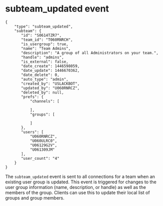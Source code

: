 # subteam_updated event

    {
        "type": "subteam_updated",
        "subteam": {
           "id": "S0614TZR7",
           "team_id": "T060RNRCH",
           "is_usergroup": true,
           "name": "Team Admins",
           "description": "A group of all Administrators on your team.",
           "handle": "admins",
           "is_external": false,
           "date_create": 1446598059,
           "date_update": 1446670362,
           "date_delete": 0,
           "auto_type": "admin",
           "created_by": "USLACKBOT",
           "updated_by": "U060RNRCZ",
           "deleted_by": null,
           "prefs": {
               "channels": [

               ],
               "groups": [

               ]
           },
           "users": [
               "U060RNRCZ",
               "U060ULRC0",
               "U06129G2V",
               "U061309JM"
           ],
           "user_count": "4"
        }
    }

The `subteam_updated` event is sent to all connections for a team when
an existing user group is updated. This event is triggered for changes
to the user group information (name, description, or handle) as well as
the members of the group. Clients can use this to update their local
list of groups and group members.
